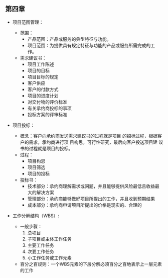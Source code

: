 ## 第四章

+ 项目范围管理：
  - 范围：
    * 产品范围：产品或服务的典型特征与功能。
    * 项目范围：为提供具有规定特征与功能的产品或服务所需完成的工作。
  - 需求建议书：
    * 项目工作陈述
    * 项目的目标
    * 项目目标的规定
    * 客户供应
    * 客户的付款方式
    * 项目的进度计划
    * 对交付物的评价标准
    * 有关承约商投标的事项
    * 投标方案的评审标准


+ 项目投标：
  - 概念：客户向承约商发送需求建议书的过程就是项目 的招标过程，根据客户的需求，承约商进行项 目构思，可行性研究，最后向客户投送项目建 议书的过程就是项目的投标。
  - 过程：
    * 项目构思
    * 项目筛选
    * 项目的投标
  - 投标书：
    * 技术部分：承约商理解需求或问题，并且能够提供风险最低且收益最大的解决方案
    * 管理部分：承约商能够做好项目所提出的工作，并且收到预期结果
    * 成本部分：承约商申请项目所提出的价格是现实的、合理的


+ 工作分解结构（WBS）:
  - 一般步骤：
    1. 总项目
    2. 子项目或主体工作任务
    3. 主要工作任务
    4. 次要工作任务
    5. 小工作任务或工作元素
  - 百分之百规则：一个WBS元素的下层分解必须百分之百地表示上一层元素的工作
